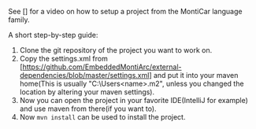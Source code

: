 <!-- (c) https://github.com/MontiCore/monticore -->
See [] for a video on how to setup a project from the MontiCar language family.

A short step-by-step guide:
1. Clone the git repository of the project you want to work on.
2. Copy the settings.xml from [https://github.com/EmbeddedMontiArc/external-dependencies/blob/master/settings.xml] 
   and put it into your maven home(This is usually "C:\Users\<name>\.m2", unless you changed the location by altering your maven settings).
3. Now you can open the project in your favorite IDE(IntelliJ for example) and use maven from there(if you want to). 
4. Now `mvn install` can be used to install the project.


